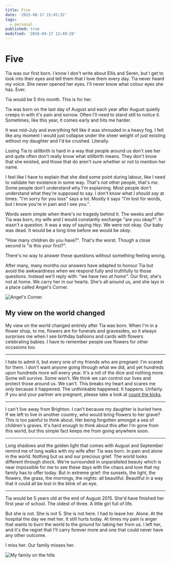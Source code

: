 ```yaml
---
title: Five
date: '2015-08-17 15:45:32'
tags:
  - personal
published: true
modified: '2016-04-17 12:40:20'
---
```

# Five

Tia was our first born. I know I don't write about Ellis and Seren, but I get to look into their eyes and tell them that I love them every day. Tia never heard my voice. She never opened her eyes. I'll never know what colour eyes she has. Ever.

Tia would be 5 this month. This is for her.

<!--more-->

Tia was born on the last day of August and each year after August quietly creeps in with it's pain and sorrow. Often I'll need to stand still to notice it. Sometimes, like this year, it comes early and hits me harder.

It was mid-July and everything felt like it was shrouded in a heavy fog. I felt like any moment I would just collapse under the sheer weight of just existing without my daughter and I'd be crushed. Literally.

Losing Tia to stillbirth is hard in a way that people around us don't see her and quite often don't really know what stillbirth means. They don't know that she existed, and those that do aren't sure whether or not to mention her name.

I feel like I have to explain that she died some point during labour, like I need to validate her existence in some way. That's not other people, that's *me*. Some people don't understand why I'm explaining. Most people don't understand what they're supposed to say. I don't know what *I should say* at times. "I'm sorry for you loss" says a lot. Mostly it says "I'm lost for words, but I know you're in pain and I see you.".

Words seem simple when there's no tragedy behind it. The weeks and  after Tia was born, my wife and I would constantly exchange "are you okay?". It wasn't a question. It was a way of saying *Hey*. We were not okay. Our baby was dead. It would be a long time before we would be *okay*.

"How many children do you have?". That's the worst. Though a close second is "is this your first?".

There's no way to answer these questions without something feeling wrong.

After many, many months our answers have adapted to honour Tia but avoid the awkwardness when we respond fully and truthfully to those questions. Instead we'll reply with: "we have two *at home*". Our first, she's not at home. We carry her in our hearts. She's all around us, and she lays in a place called Angel's Corner.

![Angel's Corner](/images/angels-corner.jpg)

## My view on the world changed

My view on the world changed entirely after Tia was born. When I'm in a flower shop, to me, flowers are for funerals and gravesides, so it always surprises me when I see birthday balloons and cards with flowers celebrating babies. I have to remember people use flowers for other occasions too.

---

I hate to admit it, but every one of my friends who are pregnant: I'm scared for them. I don't want anyone going through what we did, and yet hundreds upon hundreds more will every year. It's a roll of the dice and nothing more. Some will survive. Some won't. We think we can control our lives and protect those around us. We can't. This breaks my heart and scares me *only* because it happened. The unthinkable happened. It happens. Unfairly. If you and your partner are pregnant, please take a look at [count the kicks](http://www.countthekicks.org.uk/).

---

I can't live away from Brighton. I can't because my daughter is buried here. If we left to live in another country, who would bring flowers to her grave? This is too painful to think about. Her being forgotten amongst a sea of children's graves. It's hard enough to think about this after I'm gone from this world, but this simple fact keeps me from going anywhere soon.

---

Long shadows and the golden light that comes with August and September remind me of long walks with my wife after Tia was born. In pain and alone in the world. Nothing but us and our precious grief. The world looks different through shock. We're surrounded in unparalleled beauty which is near impossible for me to see these days with the chaos and love that my family has to offer today. But in extreme grief: the sunsets, the light, the flowers, the grass, the mornings, the nights: all beautiful. Beautiful in a way that it could all be lost in the blink of an eye.

---

Tia would be 5 years old at the end of August 2015. She'd have finished her first year of school. The oldest of three. A little girl full of life.

But she is not. She is not 5. She is not here. I had to leave her. Alone. At the hospital the day we met her. It still hurts today. At times my pain is anger that wants to burn the world to the ground for taking her from us. I left her, and it's the regret that I'll carry forever more and one that could never have any other outcome.

I miss her. Our family misses her.

![My family on the hills](/images/family-on-hills-2015.jpg)

<!--

Flowers are for gravesides.
I'm always fearful when friend's due dates are coming up.
I don't have any answer that isn't messy to: how many children do you have.
I notice the golden light and long shadows in August and September because we saw everything differently after Tia was born.
I can't ever see myself leaving Brighton because my baby is buried here, and if I didn't live here, who would visit her graveside?
I don't know what colour Tia's eyes are.

-->
